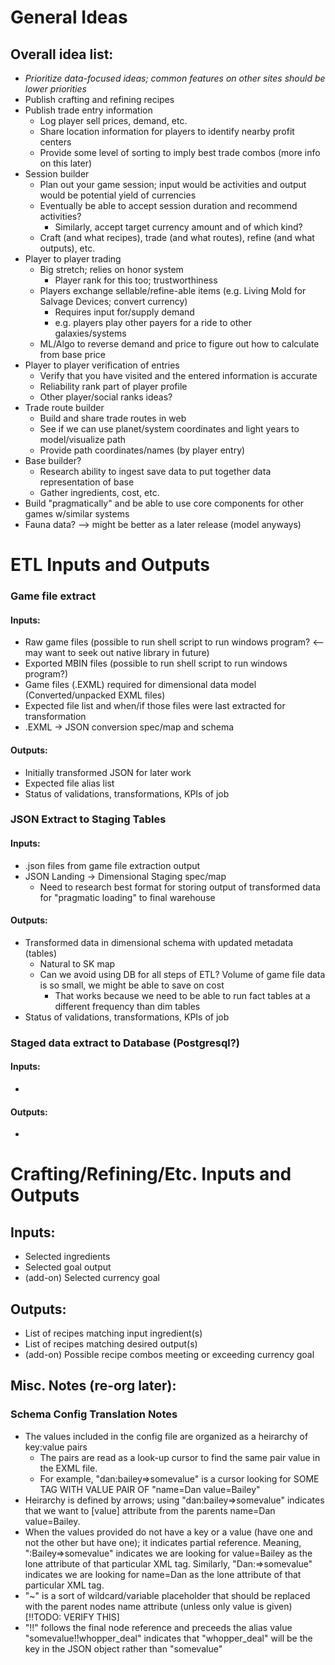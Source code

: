 # General Ideas
## Overall idea list:
* *Prioritize data-focused ideas; common features on other sites should be lower priorities*
* Publish crafting and refining recipes 
* Publish trade entry information  
  * Log player sell prices, demand, etc. 
  * Share location information for players to identify nearby profit centers
  * Provide some level of sorting to imply best trade combos (more info on this later)
* Session builder
  * Plan out your game session; input would be activities and output would be potential yield of currencies
  * Eventually be able to accept session duration and recommend activities?
    * Similarly, accept target currency amount and of which kind?
  * Craft (and what recipes), trade (and what routes), refine (and what outputs), etc.
* Player to player trading
  * Big stretch; relies on honor system
    * Player rank for this too; trustworthiness
  * Players exchange sellable/refine-able items (e.g. Living Mold for Salvage Devices; convert currency)
    * Requires input for/supply demand
    * e.g. players play other payers for a ride to other galaxies/systems
  * ML/Algo to reverse demand and price to figure out how to calculate from base price
* Player to player verification of entries
  * Verify that you have visited and the entered information is accurate
  * Reliability rank part of player profile
  * Other player/social ranks ideas? 
* Trade route builder
  * Build and share trade routes in web
  * See if we can use planet/system coordinates and light years to model/visualize path
  * Provide path coordinates/names (by player entry) 
* Base builder?
  * Research ability to ingest save data to put together data representation of base
  * Gather ingredients, cost, etc.
* Build "pragmatically" and be able to use core components for other games w/similar systems
* Fauna data? --> might be better as a later release (model anyways)
# ETL Inputs and Outputs
### Game file extract
#### Inputs:
* Raw game files (possible to run shell script to run windows program? <-- may want to seek out native library in future)
* Exported MBIN files (possible to run shell script to run windows program?)
* Game files (.EXML) required for dimensional data model (Converted/unpacked EXML files)
* Expected file list and when/if those files were last extracted for transformation
* .EXML -> JSON conversion spec/map and schema
#### Outputs:
* Initially transformed JSON for later work
* Expected file alias list
* Status of validations, transformations, KPIs of job
### JSON Extract to Staging Tables
#### Inputs:
* .json files from game file extraction output
* JSON Landing -> Dimensional Staging spec/map
  * Need to research best format for storing output of transformed data for "pragmatic loading" to final warehouse
#### Outputs:
* Transformed data in dimensional schema with updated metadata (tables)
  * Natural to SK map
  * Can we avoid using DB for all steps of ETL? Volume of game file data is so small, we might be able to save on cost
    * That works because we need to be able to run fact tables at a different frequency than dim tables
* Status of validations, transformations, KPIs of job
### Staged data extract to Database (Postgresql?)
#### Inputs:
* 
#### Outputs:
* 
# Crafting/Refining/Etc. Inputs and Outputs
## Inputs:
* Selected ingredients
* Selected goal output
* (add-on) Selected currency goal
##  Outputs:
* List of recipes matching input ingredient(s)
* List of recipes matching desired output(s)
* (add-on) Possible recipe combos meeting or exceeding currency goal
## Misc. Notes (re-org later):  
### Schema Config Translation Notes
* The values included in the config file are organized as a heirarchy of key:value pairs  
  * The pairs are read as a look-up cursor to find the same pair value in the EXML file.
  * For example, "dan:bailey=>somevalue" is a cursor looking for SOME TAG WITH VALUE PAIR OF "name=Dan value=Bailey"
* Heirarchy is defined by arrows; using "dan:bailey=>somevalue" indicates that we want to [value] attribute from the parents name=Dan value=Bailey.  
* When the values provided do not have a key or a value (have one and not the other but have one); it indicates partial reference. Meaning, ":Bailey=>somevalue" indicates we are looking for value=Bailey as the lone attribute of that particular XML tag. Similarly, "Dan:=>somevalue" indicates we are looking for name=Dan as the lone attribute of that particular XML tag.  
* "~" is a sort of wildcard/variable placeholder that should be replaced with the parent nodes name attribute (unless only value is given) [!!TODO: VERIFY THIS]  
* "!!" follows the final node reference and preceeds the alias value "somevalue!!whopper_deal" indicates that "whopper_deal" will be the key in the JSON object rather than "somevalue"

